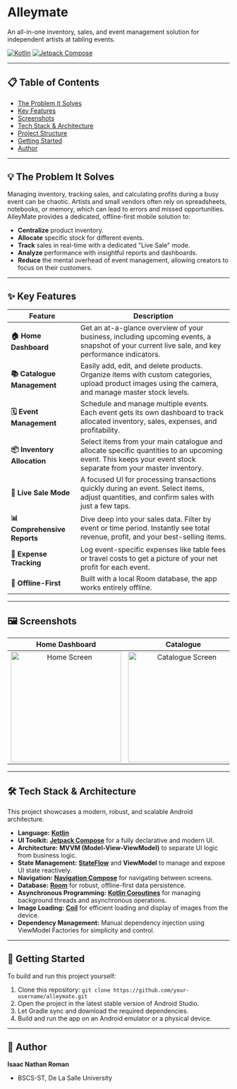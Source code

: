 # Alleymate  

An all-in-one inventory, sales, and event management solution for independent artists at tabling events.

[![Kotlin](https://img.shields.io/badge/Kotlin-1.9.0-7F52FF.svg?style=for-the-badge&logo=kotlin)](https://kotlinlang.org)
[![Jetpack Compose](https://img.shields.io/badge/Jetpack%20Compose-1.6-4285F4.svg?style=for-the-badge&logo=jetpackcompose)](https://developer.android.com/jetpack/compose)

---

## 📋 Table of Contents

- [The Problem It Solves](#-the-problem-it-solves)
- [Key Features](#-key-features)
- [Screenshots](#-screenshots)
- [Tech Stack & Architecture](#️-tech-stack--architecture)
- [Project Structure](#-project-structure)
- [Getting Started](#-getting-started)
- [Author](#-author)

---

## 💡 The Problem It Solves

Managing inventory, tracking sales, and calculating profits during a busy event can be chaotic. Artists and small vendors often rely on spreadsheets, notebooks, or memory, which can lead to errors and missed opportunities. AlleyMate provides a dedicated, offline-first mobile solution to:

-   **Centralize** product inventory.
-   **Allocate** specific stock for different events.
-   **Track** sales in real-time with a dedicated "Live Sale" mode.
-   **Analyze** performance with insightful reports and dashboards.
-   **Reduce** the mental overhead of event management, allowing creators to focus on their customers.

---

## ✨ Key Features

| Feature                  | Description                                                                                                                                                             |
| ------------------------ | ----------------------------------------------------------------------------------------------------------------------------------------------------------------------- |
| **🏠 Home Dashboard**      | Get an at-a-glance overview of your business, including upcoming events, a snapshot of your current live sale, and key performance indicators.                           |
| **📚 Catalogue Management** | Easily add, edit, and delete products. Organize items with custom categories, upload product images using the camera, and manage master stock levels.                    |
| **🗓️ Event Management**     | Schedule and manage multiple events. Each event gets its own dashboard to track allocated inventory, sales, expenses, and profitability.                                 |
| **📦 Inventory Allocation**  | Select items from your main catalogue and allocate specific quantities to an upcoming event. This keeps your event stock separate from your master inventory.             |
| **🔴 Live Sale Mode**        | A focused UI for processing transactions quickly during an event. Select items, adjust quantities, and confirm sales with just a few taps. |
| **📊 Comprehensive Reports** | Dive deep into your sales data. Filter by event or time period. Instantly see total revenue, profit, and your best-selling items. |
| **💸 Expense Tracking**     | Log event-specific expenses like table fees or travel costs to get a picture of your net profit for each event.                                                    |
| **📱 Offline-First**       | Built with a local Room database, the app works entirely offline.                                        |

---

## 🖼️ Screenshots

| Home Dashboard | Catalogue | Events | Live Sale | Reports |
| :---: | :---: | :---: | :---: | :---: |
| <img src="https://github.com/user-attachments/assets/c37ba534-4d3d-4cc6-84b4-06ef4ea0f398" alt="Home Screen" width="250"> | <img src="https://github.com/user-attachments/assets/018faa30-fa0b-4a50-9b31-157964bb3938" alt="Catalogue Screen" width="250"> | <img src="https://github.com/user-attachments/assets/78562838-b5d0-4067-a5b0-2a06d69d6326" alt="Events Screen" width="250"> | <img src="https://github.com/user-attachments/assets/dd1a2a41-b2c3-48b3-bda2-11e96132a9ee" alt="Live Sale Screen" width="250"> | <img src="https://github.com/user-attachments/assets/a5ed48e3-5e70-4eb0-b086-8510838fa426" alt="Reports Screen" width="250"> |

---

## 🛠️ Tech Stack & Architecture

This project showcases a modern, robust, and scalable Android architecture.

-   **Language:** **[Kotlin](https://kotlinlang.org/)**
-   **UI Toolkit:** **[Jetpack Compose](https://developer.android.com/jetpack/compose)** for a fully declarative and modern UI.
-   **Architecture:** **MVVM (Model-View-ViewModel)** to separate UI logic from business logic.
-   **State Management:** **[StateFlow](https://developer.android.com/kotlin/flow/stateflow-and-sharedflow)** and **ViewModel** to manage and expose UI state reactively.
-   **Navigation:** **[Navigation Compose](https://developer.android.com/jetpack/compose/navigation)** for navigating between screens.
-   **Database:** **[Room](https://developer.android.com/jetpack/androidx/releases/room)** for robust, offline-first data persistence.
-   **Asynchronous Programming:** **[Kotlin Coroutines](https://kotlinlang.org/docs/coroutines-overview.html)** for managing background threads and asynchronous operations.
-   **Image Loading:** **[Coil](https://coil-kt.github.io/coil/)** for efficient loading and display of images from the device.
-   **Dependency Management:** Manual dependency injection using ViewModel Factories for simplicity and control.

---


## 🏁 Getting Started

To build and run this project yourself:
1.  Clone this repository: `git clone https://github.com/your-username/alleymate.git`
2.  Open the project in the latest stable version of Android Studio.
3.  Let Gradle sync and download the required dependencies.
4.  Build and run the app on an Android emulator or a physical device.

---

## 👤 Author

**Isaac Nathan Roman**
- BSCS-ST, De La Salle University
